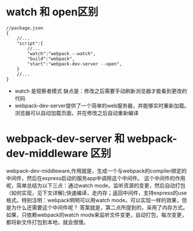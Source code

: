 # watch 和 open区别

```
//package.json
{
    //...
    "script":{
        //...
        "watch":"webpack --watch",
        "build":"webpack",
        "start":"webpack-dev-server --open",
    }
    //...
}
```
- watch 是观察者模式
    缺点是：修改之后需要手动刷新浏览器才能看到更改的代码
- webpack-dev-server提供了一个简单的web服务器，并能够实时重新加载。
  浏览器可以自动加载页面，并在修改之后自动重新编译
    

# webpack-dev-server 和 webpack-dev-middleware 区别
webpack-dev-middleware,作用就是，生成一个与webpack的compiler绑定的中间件，然后在express启动的服务app中调用这个中间件。
这个中间件的作用呢，简单总结为以下三点：通过watch mode，监听资源的变更，然后自动打包（如何实现，见下文详解);快速编译，走内存；返回中间件，支持express的use格式。特别注明：webpack明明可以用watch mode，可以实现一样的效果，但是为什么还需要这个中间件呢？
答案就是，第二点所提到的，采用了内存方式。如果，只依赖webpack的watch mode来监听文件变更，自动打包，每次变更，都将新文件打包到本地，就会很慢。